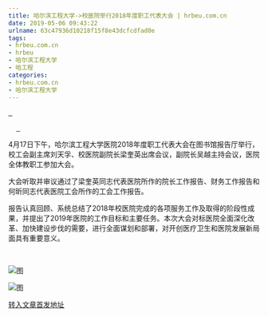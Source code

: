 ```yaml
---
title: 哈尔滨工程大学->校医院举行2018年度职工代表大会 | hrbeu.com.cn
date: 2019-05-06 09:43:22
urlname: 63c47936d10218f15f8e43dcfcdfad0e
tags: 
- hrbeu.com.cn
- hrbeu
- 哈尔滨工程大学
- 哈工程
categories:
- hrbeu.com.cn
- 哈尔滨工程大学
---
```


[ ](/news/UploadFiles_4906/201904/2019041915402656.jpg)[ ](/news/UploadFiles_4906/201904/2019041915382641.jpg)[ ](/news/UploadFiles_4906/201904/2019041915423249.jpg)

    [ ](/news/UploadFiles_4906/201904/2019041915441270.jpg)[ ](/news/UploadFiles_4906/201904/2019041915425945.jpg)

4月17日下午，哈尔滨工程大学医院2018年度职工代表大会在图书馆报告厅举行，校工会副主席刘天孚、校医院副院长梁奎英出席会议，副院长吴越主持会议，医院全体教职工参加大会。

大会听取并审议通过了梁奎英同志代表医院所作的院长工作报告、财务工作报告和何昕同志代表医院工会所作的工会工作报告。

报告认真回顾、系统总结了2018年校医院完成的各项服务工作及取得的阶段性成果，并提出了2019年医院的工作目标和主要任务。本次大会对标医院全面深化改革、加快建设步伐的需要，进行全面谋划和部署，对开创医疗卫生和医院发展新局面具有重要意义。

 

![图](http://gongxue.cn/news/UploadFiles_4906/201904/2019041915441270.jpg)

![图](http://gongxue.cn/news/UploadFiles_4906/201904/2019041915423249.jpg)

[转入文章首发地址](http://gongxue.cn/news/2019/201904/news_195135.html)